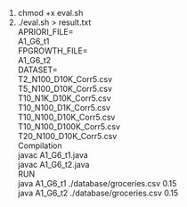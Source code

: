 1. chmod +x eval.sh
2. ./eval.sh > result.txt   
    APRIORI_FILE=   
        A1_G6_t1   
    FPGROWTH_FILE=   
        A1_G6_t2   
    DATASET=   
        T2_N100_D10K_Corr5.csv   
        T5_N100_D10K_Corr5.csv   
        T10_N1K_D10K_Corr5.csv   
        T10_N100_D1K_Corr5.csv   
        T10_N100_D10K_Corr5.csv   
        T10_N100_D100K_Corr5.csv   
        T20_N100_D10K_Corr5.csv   
    Compilation   
        javac A1_G6_t1.java    
        javac A1_G6_t2.java    
    RUN   
        java A1_G6_t1 ./database/groceries.csv 0.15   
        java A1_G6_t2 ./database/groceries.csv 0.15